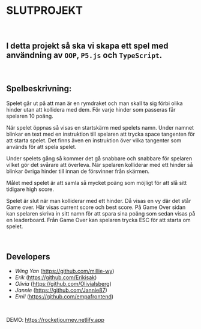 # SLUTPROJEKT

<br>


## I detta projekt så ska vi skapa ett spel med användning av `OOP`, `P5.js` och `TypeScript`.
<br>

## Spelbeskrivning: 

Spelet går ut på att man är en rymdraket och man skall ta sig förbi olika hinder utan att kollidera med dem. För varje hinder som passeras får spelaren 10 poäng.

När spelet öppnas så visas en startskärm med spelets namn. Under namnet blinkar en text med en instruktion till spelaren att trycka space tangenten  för att starta spelet.
Det finns även en instruktion över vilka tangenter som används för att spela spelet.

Under spelets gång så kommer det gå snabbare och snabbare för spelaren vilket gör det svårare att överleva. När spelaren kolliderar med ett hinder så blinkar övriga hinder till innan de försvinner från skärmen.

Målet med spelet är att samla så mycket poäng som möjligt för att slå sitt tidigare high score.

Spelet är slut när man kolliderar med ett hinder. Då visas en vy där det står Game over. Här visas current score och best score.
På Game Over sidan kan spelaren skriva in sitt namn för att spara sina poäng som sedan visas på en leaderboard.
Från Game Over kan spelaren trycka ESC för att starta om spelet.


<br>


## Developers
* *Wing Yan* (https://github.com/millie-wy)
* *Erik* (https://github.com/Erikisak)
* *Olivia* (https://github.com/OliviaIsberg)
* *Jannie* (https://github.com/Jannie87)
* *Emil* (https://github.com/empafrontend)
<br>

DEMO: https://rocketjourney.netlify.app

